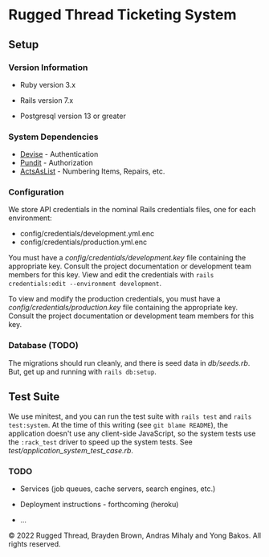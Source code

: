 # Rugged Thread Ticketing System

## Setup

### Version Information

* Ruby version 3.x

* Rails version 7.x

* Postgresql version 13 or greater

### System Dependencies

* [Devise](https://rubygems.org/gems/devise) - Authentication
* [Pundit](https://rubygems.org/gems/pundit) - Authorization
* [ActsAsList](https://rubygems.org/gems/acts_as_list) - Numbering Items, Repairs, etc.

### Configuration

We store API credentials in the nominal Rails credentials files, one for each
environment:

* config/credentials/development.yml.enc
* config/credentials/production.yml.enc

You must have a _config/credentials/development.key_ file containing the appropriate
key. Consult the project documentation or development team members for this key.
View and edit the credentials with
`rails credentials:edit --environment development`.

To view and modify the production credentials, you must have a
_config/credentials/production.key_ file containing the appropriate key. Consult
the project documentation or development team members for this key.

### Database (TODO)

The migrations should run cleanly, and there is seed data in _db/seeds.rb_.
But, get up and running with `rails db:setup`.

## Test Suite

We use minitest, and you can run the test suite with `rails test` and
`rails test:system`. At the time of this writing (see `git blame README`), the
application doesn't use any client-side JavaScript, so the system tests use the
`:rack_test` driver to speed up the system tests.
See _test/application_system_test_case.rb_.

### TODO

* Services (job queues, cache servers, search engines, etc.)

* Deployment instructions - forthcoming (heroku)

* ...

&copy; 2022 Rugged Thread, Brayden Brown, Andras Mihaly and Yong Bakos. All rights reserved.

